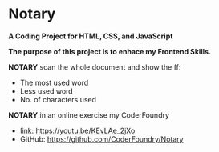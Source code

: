 # Notary
**A Coding Project for HTML, CSS, and JavaScript**

**The purpose of this project is to enhace my Frontend Skills.**

**NOTARY** scan the whole document and show the ff:
- The most used word
- Less used word
- No. of characters used
 
**NOTARY** in an online exercise my CoderFoundry
  - link: https://youtu.be/KEvLAe_2jXo
  - GitHub: https://github.com/CoderFoundry/Notary
